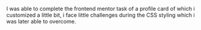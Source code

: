 I was able to complete the frontend mentor task of a profile card of which i customized a little bit, i face little challenges during the CSS styling which i was later able to overcome.
